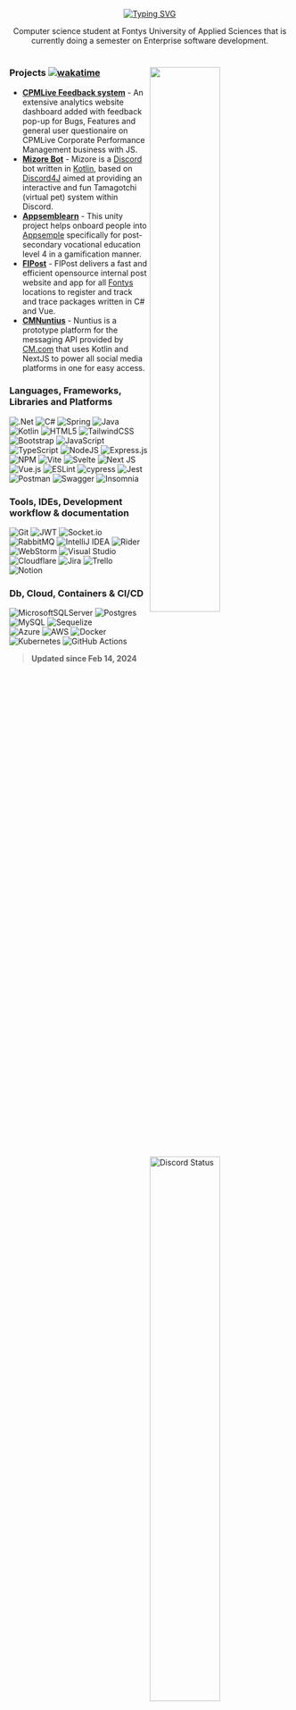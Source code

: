 
<p align="center">
  <a href="https://git.io/typing-svg"><img src="https://readme-typing-svg.demolab.com?font=Fira+Code&size=25&duration=2500&pause=1000&color=9602F7&background=0C0013F8&center=true&vCenter=true&repeat=false&width=800&lines=Welcome%2C+my+name+is+Giang+Trang;I+build+things+for+the+web.;These+are+my+analytics+and+work;Welcome%2C+my+name+is+Giang+Trang" alt="Typing SVG" /></a>
</p>

<p align="center">
Computer science student at Fontys University of Applied Sciences that is currently doing a semester on Enterprise software development.
</p>

#
<img width="50%" align="right" src="https://i.imgur.com/kWJpUr0.giff">
<a href="https://discord.com/users/135058085386387457" target="_blank">
  <img width="50%" align="right" alt="Discord Status" src="https://lanyard.cnrad.dev/api/135058085386387457">
<a />
<img width="50%" align="right" src="https://i.imgur.com/kWJpUr0.giff">
<a href="https://wakatime.com/@Extiriority" target="_blank">
  <img width="50%" align="right" src="https://wakatime.com/share/@Extiriority/156ea0dc-3fb6-479c-8368-1cc4045ad499.svg">
<a/>
<img width="50%" align="right" src="https://i.imgur.com/kWJpUr0.giff">

### <b>Projects</b> [![wakatime](https://wakatime.com/badge/user/1b31dc04-0197-412f-9273-7304ec35c772.svg)](https://wakatime.com/@1b31dc04-0197-412f-9273-7304ec35c772)

- [**CPMLive Feedback system**](https://cpmlive.nl) - An extensive analytics website dashboard added with feedback pop-up for Bugs, Features and general user questionaire on CPMLive Corporate Performance Management business with JS.
- [**Mizore Bot**](https://github.com/WinteryFox/Mizore) - Mizore is a [Discord](https://discord.com) bot written in [Kotlin](https://kotlinlang.org/), based on [Discord4J](https://discord4j.com/) aimed at providing an interactive and fun Tamagotchi (virtual pet) system within Discord.
- [**Appsemblearn**](https://github.com/Extiriority/Appsemblearn) - This unity project helps onboard people into [Appsemple](https://appsemble.com/en/) specifically for post-secondary vocational education level 4 in a gamification manner.
- [**FIPost**](https://github.com/FontysIPost) - FIPost delivers a fast and efficient opensource internal post website and app for all [Fontys](https://fontys.nl/) locations to register and track and trace packages written in C# and Vue.
- [**CMNuntius**](https://github.com/WinteryFox/CMNuntiusBackend) - Nuntius is a prototype platform for the messaging API provided by [CM.com](https://www.cm.com/) that uses Kotlin and NextJS to power all social media platforms in one for easy access.

### Languages, Frameworks, Libraries and Platforms
![.Net](https://img.shields.io/badge/.NET-5C2D91?style=flat-square&for-the-badge&logo=.net&logoColor=white)
![C#](https://img.shields.io/badge/c%23-%23239120.svg?style=flat-square&for-the-badge&logo=c-sharp&logoColor=white)
![Spring](https://img.shields.io/badge/spring-%236DB33F.svg?style=flat-square&for-the-badge&logo=spring&logoColor=white)
![Java](https://img.shields.io/badge/java-%23ED8B00.svg?style=flat-square&for-the-badge&logo=java&logoColor=white)
![Kotlin](https://img.shields.io/badge/kotlin-%237F52FF.svg?style=flat-square&for-the-badge&logo=kotlin&logoColor=white)
![HTML5](https://img.shields.io/badge/html5-%23E34F26.svg?style=flat-square&for-the-badge&logo=html5&logoColor=white)
![TailwindCSS](https://img.shields.io/badge/tailwindcss-%2338B2AC.svg?style=flat-square&for-the-badge&logo=tailwind-css&logoColor=white)
![Bootstrap](https://img.shields.io/badge/bootstrap-%23563D7C.svg?style=flat-square&for-the-badge&logo=bootstrap&logoColor=white)
![JavaScript](https://img.shields.io/badge/javascript-%23323330.svg?style=flat-square&for-the-badge&logo=javascript&logoColor=%23F7DF1E)
![TypeScript](https://img.shields.io/badge/typescript-%23007ACC.svg?style=flat-square&for-the-badge&logo=typescript&logoColor=white)
![NodeJS](https://img.shields.io/badge/node.js-6DA55F?style=flat-square&for-the-badge&logo=node.js&logoColor=white)
![Express.js](https://img.shields.io/badge/express.js-%23404d59.svg?style=flat-square&for-the-badge&logo=express&logoColor=%2361DAFB)
![NPM](https://img.shields.io/badge/NPM-%23CB3837.svg?style=flat-square&for-the-badge&logo=npm&logoColor=white)
![Vite](https://img.shields.io/badge/vite-%23646CFF.svg?style=flat-square&for-the-badge&logo=vite&logoColor=white)
![Svelte](https://img.shields.io/badge/svelte-%23f1413d.svg?style=flat-square&for-the-badge&logo=svelte&logoColor=white)
![Next JS](https://img.shields.io/badge/Next-black?style=flat-square&for-the-badge&logo=next.js&logoColor=white) ![Vue.js](https://img.shields.io/badge/vuejs-%2335495e.svg?style=flat-square&for-the-badge&logo=vuedotjs&logoColor=%234FC08D)
![ESLint](https://img.shields.io/badge/ESLint-4B3263?style=flat-square&for-the-badge&logo=eslint&logoColor=white)
![cypress](https://img.shields.io/badge/-cypress-%23E5E5E5?style=flat-square&for-the-badge&logo=cypress&logoColor=058a5e)
![Jest](https://img.shields.io/badge/-jest-%23C21325?style=flat-square&for-the-badge&logo=jest&logoColor=white)
![Postman](https://img.shields.io/badge/Postman-FF6C37?style=flat-square&for-the-badge&logo=postman&logoColor=white)
![Swagger](https://img.shields.io/badge/-Swagger-%23Clojure?style=flat-square&for-the-badge&logo=swagger&logoColor=white)
![Insomnia](https://img.shields.io/badge/Insomnia-black?style=flat-square&for-the-badge&logo=insomnia&logoColor=5849BE)
  ### Tools, IDEs, Development workflow & documentation
![Git](https://img.shields.io/badge/git-%23F05033.svg?style=flat-square&for-the-badge&logo=git&logoColor=white)
![JWT](https://img.shields.io/badge/JWT-black?style=flat-square&for-the-badge&logo=JSON%20web%20tokens)
![Socket.io](https://img.shields.io/badge/Socket.io-black?style=flat-square&for-the-badge&logo=socket.io&badgeColor=010101)
![RabbitMQ](https://img.shields.io/badge/Rabbitmq-FF6600?style=flat-square&for-the-badge&logo=rabbitmq&logoColor=white)
![IntelliJ IDEA](https://img.shields.io/badge/IntelliJIDEA-000000.svg?style=flat-square&for-the-badge&logo=intellij-idea&logoColor=white)
![Rider](https://img.shields.io/badge/Rider-000000.svg?style=flat-square&for-the-badge&logo=Rider&logoColor=white&color=black&labelColor=crimson)
![WebStorm](https://img.shields.io/badge/webstorm-143?style=flat-square&for-the-badge&logo=webstorm&logoColor=white&color=black)
![Visual Studio](https://img.shields.io/badge/Visual%20Studio-5C2D91.svg?style=flat-square&for-the-badge&logo=visual-studio&logoColor=white)
![Cloudflare](https://img.shields.io/badge/Cloudflare-F38020?style=flat-square&for-the-badge&logo=Cloudflare&logoColor=white)
![Jira](https://img.shields.io/badge/jira-%230A0FFF.svg?style=flat-square&for-the-badge&logo=jira&logoColor=white)
![Trello](https://img.shields.io/badge/Trello-%23026AA7.svg?style=flat-square&for-the-badge&logo=Trello&logoColor=white)
![Notion](https://img.shields.io/badge/Notion-%23000000.svg?style=flat-square&for-the-badge&logo=notion&logoColor=white)
  ### Db, Cloud, Containers & CI/CD
![MicrosoftSQLServer](https://img.shields.io/badge/Microsoft%20SQL%20Server-CC2927?style=flat-square&for-the-badge&logo=microsoft%20sql%20server&logoColor=white)
![Postgres](https://img.shields.io/badge/postgres-%23316192.svg?style=flat-square&for-the-badge&logo=postgresql&logoColor=white)
![MySQL](https://img.shields.io/badge/mysql-%2300f.svg?style=flat-square&for-the-badge&logo=mysql&logoColor=white)
![Sequelize](https://img.shields.io/badge/Sequelize-52B0E7?style=flat-square&for-the-badge&logo=Sequelize&logoColor=white)  
![Azure](https://img.shields.io/badge/azure-%230072C6.svg?style=flat-square&for-the-badge&logo=microsoftazure&logoColor=white)
![AWS](https://img.shields.io/badge/AWS-%23FF9900.svg?style=flat-square&for-the-badge&logo=amazon-aws&logoColor=white)
![Docker](https://img.shields.io/badge/docker-%230db7ed.svg?style=flat-square&for-the-badge&logo=docker&logoColor=white)
![Kubernetes](https://img.shields.io/badge/kubernetes-%23326ce5.svg?style=flat-square&for-the-badge&logo=kubernetes&logoColor=white)
![GitHub Actions](https://img.shields.io/badge/github%20actions-%232671E5.svg?style=flat-square&for-the-badge&logo=githubactions&logoColor=white)
  
  > **Updated since Feb 14, 2024**
  <img align="right" src="https://komarev.com/ghpvc/?username=Extiriority&label=💖" alt="Profile Views"/> 
